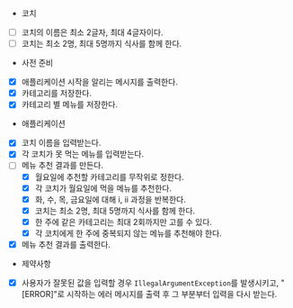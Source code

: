 - 코치
* [ ] 코치의 이름은 최소 2글자, 최대 4글자이다.
* [ ] 코치는 최소 2명, 최대 5명까지 식사를 함께 한다.

- 사전 준비
* [x] 애플리케이션 시작을 알리는 메시지를 출력한다.
* [x] 카테고리를 저장한다.
* [x] 카테고리 별 메뉴를 저장한다.

- 애플리케이션
* [x] 코치 이름을 입력받는다.
* [x] 각 코치가 못 먹는 메뉴를 입력받는다.
* [ ] 메뉴 추천 결과를 만든다.
  * [x] 월요일에 추천할 카테고리를 무작위로 정한다.
  * [x] 각 코치가 월요일에 먹을 메뉴를 추천한다.
  * [x] 화, 수, 목, 금요일에 대해 i, ii 과정을 반복한다.
  * [x] 코치는 최소 2명, 최대 5명까지 식사를 함께 한다.
  * [x] 한 주에 같은 카테고리는 최대 2회까지만 고를 수 있다.
  * [x] 각 코치에게 한 주에 중복되지 않는 메뉴를 추천해야 한다.
* [x] 메뉴 추천 결과를 출력한다.

- 제약사항
* [x] 사용자가 잘못된 값을 입력할 경우 `IllegalArgumentException`를 발생시키고, "[ERROR]"로 시작하는 에러 메시지를 출력 후 그 부분부터 입력을 다시
  받는다.